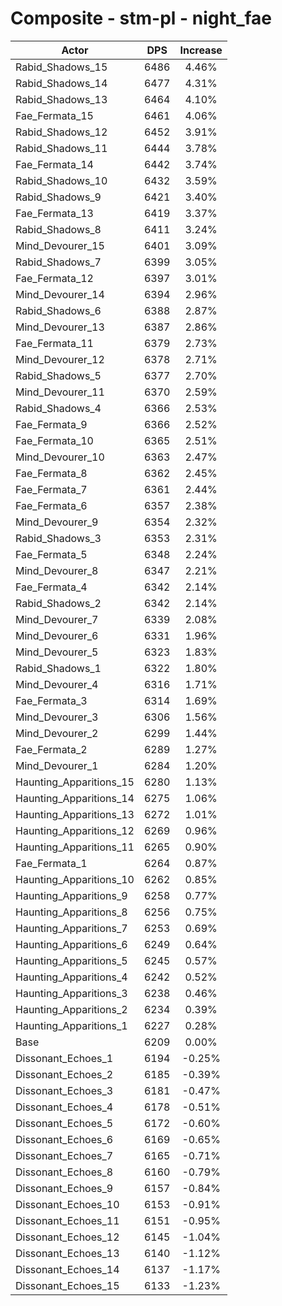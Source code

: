 # Composite - stm-pl - night_fae
| Actor | DPS | Increase |
|---|:---:|:---:|
|Rabid_Shadows_15|6486|4.46%|
|Rabid_Shadows_14|6477|4.31%|
|Rabid_Shadows_13|6464|4.10%|
|Fae_Fermata_15|6461|4.06%|
|Rabid_Shadows_12|6452|3.91%|
|Rabid_Shadows_11|6444|3.78%|
|Fae_Fermata_14|6442|3.74%|
|Rabid_Shadows_10|6432|3.59%|
|Rabid_Shadows_9|6421|3.40%|
|Fae_Fermata_13|6419|3.37%|
|Rabid_Shadows_8|6411|3.24%|
|Mind_Devourer_15|6401|3.09%|
|Rabid_Shadows_7|6399|3.05%|
|Fae_Fermata_12|6397|3.01%|
|Mind_Devourer_14|6394|2.96%|
|Rabid_Shadows_6|6388|2.87%|
|Mind_Devourer_13|6387|2.86%|
|Fae_Fermata_11|6379|2.73%|
|Mind_Devourer_12|6378|2.71%|
|Rabid_Shadows_5|6377|2.70%|
|Mind_Devourer_11|6370|2.59%|
|Rabid_Shadows_4|6366|2.53%|
|Fae_Fermata_9|6366|2.52%|
|Fae_Fermata_10|6365|2.51%|
|Mind_Devourer_10|6363|2.47%|
|Fae_Fermata_8|6362|2.45%|
|Fae_Fermata_7|6361|2.44%|
|Fae_Fermata_6|6357|2.38%|
|Mind_Devourer_9|6354|2.32%|
|Rabid_Shadows_3|6353|2.31%|
|Fae_Fermata_5|6348|2.24%|
|Mind_Devourer_8|6347|2.21%|
|Fae_Fermata_4|6342|2.14%|
|Rabid_Shadows_2|6342|2.14%|
|Mind_Devourer_7|6339|2.08%|
|Mind_Devourer_6|6331|1.96%|
|Mind_Devourer_5|6323|1.83%|
|Rabid_Shadows_1|6322|1.80%|
|Mind_Devourer_4|6316|1.71%|
|Fae_Fermata_3|6314|1.69%|
|Mind_Devourer_3|6306|1.56%|
|Mind_Devourer_2|6299|1.44%|
|Fae_Fermata_2|6289|1.27%|
|Mind_Devourer_1|6284|1.20%|
|Haunting_Apparitions_15|6280|1.13%|
|Haunting_Apparitions_14|6275|1.06%|
|Haunting_Apparitions_13|6272|1.01%|
|Haunting_Apparitions_12|6269|0.96%|
|Haunting_Apparitions_11|6265|0.90%|
|Fae_Fermata_1|6264|0.87%|
|Haunting_Apparitions_10|6262|0.85%|
|Haunting_Apparitions_9|6258|0.77%|
|Haunting_Apparitions_8|6256|0.75%|
|Haunting_Apparitions_7|6253|0.69%|
|Haunting_Apparitions_6|6249|0.64%|
|Haunting_Apparitions_5|6245|0.57%|
|Haunting_Apparitions_4|6242|0.52%|
|Haunting_Apparitions_3|6238|0.46%|
|Haunting_Apparitions_2|6234|0.39%|
|Haunting_Apparitions_1|6227|0.28%|
|Base|6209|0.00%|
|Dissonant_Echoes_1|6194|-0.25%|
|Dissonant_Echoes_2|6185|-0.39%|
|Dissonant_Echoes_3|6181|-0.47%|
|Dissonant_Echoes_4|6178|-0.51%|
|Dissonant_Echoes_5|6172|-0.60%|
|Dissonant_Echoes_6|6169|-0.65%|
|Dissonant_Echoes_7|6165|-0.71%|
|Dissonant_Echoes_8|6160|-0.79%|
|Dissonant_Echoes_9|6157|-0.84%|
|Dissonant_Echoes_10|6153|-0.91%|
|Dissonant_Echoes_11|6151|-0.95%|
|Dissonant_Echoes_12|6145|-1.04%|
|Dissonant_Echoes_13|6140|-1.12%|
|Dissonant_Echoes_14|6137|-1.17%|
|Dissonant_Echoes_15|6133|-1.23%|
